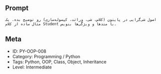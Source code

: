 ## Prompt

```
اصول شی‌گرایی در پایتون (کلاس، شی، وراثت، کپسوله‌سازی) رو توضیح بده. یک مثال ساده از کلاس Student با متدها و ویژگی‌ها بنویس.
```

## Meta

- ID: PY-OOP-008  
- Category: Programming / Python  
- Tags: Python, OOP, Class, Object, Inheritance  
- Level: Intermediate
